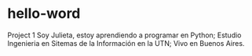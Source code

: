 # hello-word
Project 1
Soy Julieta, estoy aprendiendo a programar en Python;
Estudio Ingenieria en Sitemas de la Información en la UTN; 
Vivo en Buenos Aires. 

